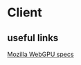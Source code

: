 # Client

## useful links
[Mozilla WebGPU specs](https://developer.mozilla.org/en-US/docs/Web/API/WebGPU_API)